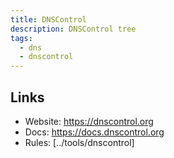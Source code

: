 ```yaml
---
title: DNSControl
description: DNSControl tree
tags:
  - dns
  - dnscontrol
---
```


## Links

- Website: https://dnscontrol.org
- Docs: https://docs.dnscontrol.org
- Rules: [../tools/dnscontrol]
